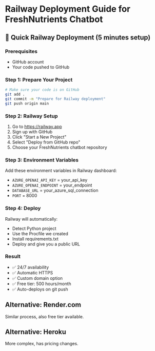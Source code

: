 # Railway Deployment Guide for FreshNutrients Chatbot

## 🚀 Quick Railway Deployment (5 minutes setup)

### Prerequisites
- GitHub account
- Your code pushed to GitHub

### Step 1: Prepare Your Project
```bash
# Make sure your code is on GitHub
git add .
git commit -m "Prepare for Railway deployment"
git push origin main
```

### Step 2: Railway Setup
1. Go to https://railway.app
2. Sign up with GitHub
3. Click "Start a New Project"
4. Select "Deploy from GitHub repo"
5. Choose your FreshNutrients chatbot repository

### Step 3: Environment Variables
Add these environment variables in Railway dashboard:
- `AZURE_OPENAI_API_KEY` = your_api_key
- `AZURE_OPENAI_ENDPOINT` = your_endpoint
- `DATABASE_URL` = your_azure_sql_connection
- `PORT` = 8000

### Step 4: Deploy
Railway will automatically:
- Detect Python project
- Use the Procfile we created
- Install requirements.txt
- Deploy and give you a public URL

### Result
- ✅ 24/7 availability
- ✅ Automatic HTTPS
- ✅ Custom domain option
- ✅ Free tier: 500 hours/month
- ✅ Auto-deploys on git push

## Alternative: Render.com
Similar process, also free tier available.

## Alternative: Heroku
More complex, has pricing changes.
